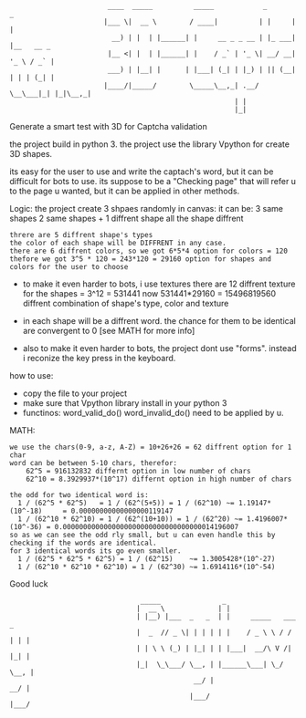 
                            ____  _____          _____            _       _           
                           |___ \|  __ \        / ____|          | |     | |          
                             __) | |  | |______| |     __ _ _ __ | |_ ___| |__   __ _ 
                            |__ <| |  | |______| |    / _` | '_ \| __/ __| '_ \ / _` |
                            ___) | |__| |      | |___| (_| | |_) | || (__| | | | (_| |
                           |____/|_____/        \_____\__,_| .__/ \__\___|_| |_|\__,_|
                                                           | |                        
                                                           |_|                        
Generate a smart test with 3D for Captcha validation 

the project build in python 3.
the project use the library Vpython for create 3D shapes.

its easy for the user to use and write the captach's word, but it can be difficult for bots to use.
its suppose to be a "Checking page" that will refer u to the page u wanted, but it can be applied in other methods. 

Logic:
    the project create 3 shpaes randomly in canvas:
      it can be:
          3 same shapes
          2 same shapes + 1 diffrent shape
          all the shape diffrent
          
    threre are 5 diffrent shape's types
    the color of each shape will be DIFFRENT in any case. 
    there are 6 diffrent colors, so we got 6*5*4 option for colors = 120
    thefore we got 3^5 * 120 = 243*120 = 29160 option for shapes and colors for the user to choose

* to make it even harder to bots, i use textures
  there are 12 diffrent texture for the shapes = 3^12 = 531441
  now 531441*29160 = 15496819560 diffrent combination of shape's type, color and texture

* in each shape will be a diffrent word. the chance for them to be identical are convergent to 0 [see MATH for more info]

* also to make it even harder to bots, the project dont use "forms".
  instead i reconize the key press in the keyboard.



how to use:
* copy the file to your project
* make sure that Vpython library install in your python 3
* functinos:
    word_valid_do()
    word_invalid_do()
    need to be applied by u.
    
    
MATH:
      
    we use the chars(0-9, a-z, A-Z) = 10+26+26 = 62 diffrent option for 1 char                                                    
    word can be between 5-10 chars, therefor:                                                                                   
        62^5 = 916132832 differnt option in low number of chars                                                                     
        62^10 = 8.3929937*(10^17) differnt option in high number of chars    
        
    the odd for two identical word is:                                                                                          
      1 / (62^5 * 62^5)   = 1 / (62^(5+5)) = 1 / (62^10) ~= 1.19147*(10^-18)     = 0.00000000000000000119147                      
      1 / (62^10 * 62^10) = 1 / (62^(10+10)) = 1 / (62^20) ~= 1.4196007*(10^-36) = 0.0000000000000000000000000000000000014196007 
    so as we can see the odd rly small, but u can even handle this by checking if the words are identical.         
    for 3 identical words its go even smaller.                                                                                
      1 / (62^5 * 62^5 * 62^5) = 1 / (62^15)    ~= 1.3005428*(10^-27)                                                         
      1 / (62^10 * 62^10 * 62^10) = 1 / (62^30) ~= 1.6914116*(10^-54)              

 Good luck

                                    _____               _                      
                                   |  __ \             | |                     
                                   | |__) |___  _   _  | |     _____   ___   _ 
                                   |  _  // _ \| | | | | |    / _ \ \ / / | | |
                                   | | \ \ (_) | |_| | | |___|  __/\ V /| |_| |
                                   |_|  \_\___/ \__, | |______\___| \_/  \__, |
                                                 __/ |                    __/ |
                                                |___/                    |___/ 
